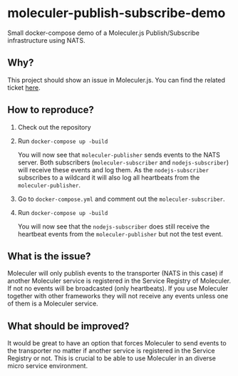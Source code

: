 # moleculer-publish-subscribe-demo
Small docker-compose demo of a Moleculer.js Publish/Subscribe infrastructure using NATS.

## Why?
This project should show an issue in Moleculer.js. You can find the related ticket [here](https://github.com/moleculerjs/moleculer/issues/426).

## How to reproduce?
1. Check out the repository
1. Run `docker-compose up -build`

    You will now see that `moleculer-publisher` sends events to the NATS server.
Both subscribers (`moleculer-subscriber` and `nodejs-subscriber`) will receive these events and log them.
As the `nodejs-subscriber` subscribes to a wildcard it will also log all heartbeats from the `moleculer-publisher`.

1. Go to `docker-compose.yml` and comment out the `moleculer-subscriber`. 
1. Run `docker-compose up -build`
    
    You will now see that the `nodejs-subscriber` does still receive the heartbeat events from the `moleculer-publisher` but not the test event.
    
## What is the issue?
Moleculer will only publish events to the transporter (NATS in this case) if another Moleculer service is registered in the Service Registry of Moleculer. 
If not no events will be broadcasted (only heartbeats).
If you use Moleculer together with other frameworks they will not receive any events unless one of them is a Moleculer service.

## What should be improved?
It would be great to have an option that forces Moleculer to send events to the transporter no matter if another service is registered in the Service Registry or not. 
This is crucial to be able to use Moleculer in an diverse micro service environment.